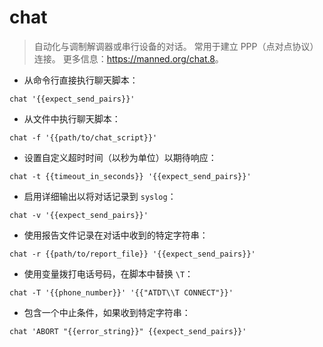 # chat

> 自动化与调制解调器或串行设备的对话。
> 常用于建立 PPP（点对点协议）连接。
> 更多信息：<https://manned.org/chat.8>。

- 从命令行直接执行聊天脚本：

`chat '{{expect_send_pairs}}'`

- 从文件中执行聊天脚本：

`chat -f '{{path/to/chat_script}}'`

- 设置自定义超时时间（以秒为单位）以期待响应：

`chat -t {{timeout_in_seconds}} '{{expect_send_pairs}}'`

- 启用详细输出以将对话记录到 `syslog`：

`chat -v '{{expect_send_pairs}}'`

- 使用报告文件记录在对话中收到的特定字符串：

`chat -r {{path/to/report_file}} '{{expect_send_pairs}}'`

- 使用变量拨打电话号码，在脚本中替换 `\T`：

`chat -T '{{phone_number}}' '{{"ATDT\\T CONNECT"}}'`

- 包含一个中止条件，如果收到特定字符串：

`chat 'ABORT "{{error_string}}" {{expect_send_pairs}}'`